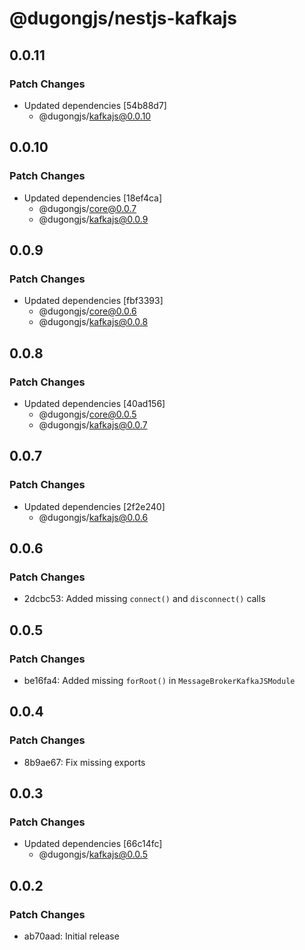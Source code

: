 # @dugongjs/nestjs-kafkajs

## 0.0.11

### Patch Changes

- Updated dependencies [54b88d7]
    - @dugongjs/kafkajs@0.0.10

## 0.0.10

### Patch Changes

- Updated dependencies [18ef4ca]
    - @dugongjs/core@0.0.7
    - @dugongjs/kafkajs@0.0.9

## 0.0.9

### Patch Changes

- Updated dependencies [fbf3393]
    - @dugongjs/core@0.0.6
    - @dugongjs/kafkajs@0.0.8

## 0.0.8

### Patch Changes

- Updated dependencies [40ad156]
    - @dugongjs/core@0.0.5
    - @dugongjs/kafkajs@0.0.7

## 0.0.7

### Patch Changes

- Updated dependencies [2f2e240]
    - @dugongjs/kafkajs@0.0.6

## 0.0.6

### Patch Changes

- 2dcbc53: Added missing `connect()` and `disconnect()` calls

## 0.0.5

### Patch Changes

- be16fa4: Added missing `forRoot()` in `MessageBrokerKafkaJSModule`

## 0.0.4

### Patch Changes

- 8b9ae67: Fix missing exports

## 0.0.3

### Patch Changes

- Updated dependencies [66c14fc]
    - @dugongjs/kafkajs@0.0.5

## 0.0.2

### Patch Changes

- ab70aad: Initial release
